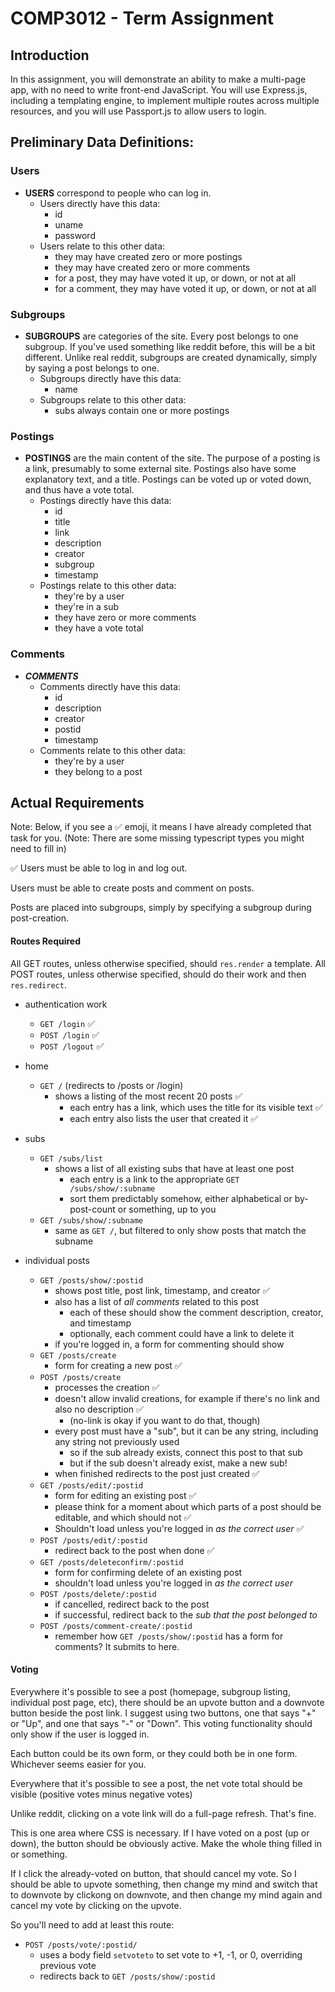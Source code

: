 # COMP3012 - Term Assignment

## Introduction

In this assignment, you will demonstrate an ability to make a multi-page app, with no need to write front-end JavaScript. You will use Express.js, including a templating engine, to implement multiple routes across multiple resources, and you will use Passport.js to allow users to login.

## Preliminary Data Definitions:

### Users

- **USERS** correspond to people who can log in.
  - Users directly have this data:
    - id
    - uname
    - password
  - Users relate to this other data:
    - they may have created zero or more postings
    - they may have created zero or more comments
    - for a post, they may have voted it up, or down, or not at all
    - for a comment, they may have voted it up, or down, or not at all

### Subgroups

- **SUBGROUPS** are categories of the site. Every post belongs to one subgroup. If you've used something like reddit before, this will be a bit different. Unlike real reddit, subgroups are created dynamically, simply by saying a post belongs to one.
  - Subgroups directly have this data:
    - name
  - Subgroups relate to this other data:
    - subs always contain one or more postings

### Postings

- **POSTINGS** are the main content of the site. The purpose of a posting is a link, presumably to some external site. Postings also have some explanatory text, and a title. Postings can be voted up or voted down, and thus have a vote total.
  - Postings directly have this data:
    - id
    - title
    - link
    - description
    - creator
    - subgroup
    - timestamp
  - Postings relate to this other data:
    - they're by a user
    - they're in a sub
    - they have zero or more comments
    - they have a vote total

### Comments

- **_COMMENTS_**
  - Comments directly have this data:
    - id
    - description
    - creator
    - postid
    - timestamp
  - Comments relate to this other data:
    - they're by a user
    - they belong to a post

## Actual Requirements

Note: Below, if you see a ✅ emoji, it means I have already completed that task for you. (Note: There are some missing typescript types you might need to fill in)

✅ Users must be able to log in and log out.

Users must be able to create posts and comment on posts.

Posts are placed into subgroups, simply by specifying a subgroup during post-creation.

#### Routes Required

All GET routes, unless otherwise specified, should `res.render` a template. All POST routes, unless otherwise specified, should do their work and then `res.redirect`.

- authentication work
  - `GET /login` ✅
  - `POST /login` ✅
  - `POST /logout` ✅
- home
  - `GET /` (redirects to /posts or /login)
    - shows a listing of the most recent 20 posts ✅
      - each entry has a link, which uses the title for its visible text ✅
      - each entry also lists the user that created it ✅
- subs

  - `GET /subs/list`
    - shows a list of all existing subs that have at least one post
      - each entry is a link to the appropriate `GET /subs/show/:subname`
      - sort them predictably somehow, either alphabetical or by-post-count or something, up to you
  - `GET /subs/show/:subname`
    - same as `GET /`, but filtered to only show posts that match the subname

- individual posts
  - `GET /posts/show/:postid`
    - shows post title, post link, timestamp, and creator ✅
    - also has a list of _all comments_ related to this post
      - each of these should show the comment description, creator, and timestamp
      - optionally, each comment could have a link to delete it
    - if you're logged in, a form for commenting should show
  - `GET /posts/create`
    - form for creating a new post ✅
  - `POST /posts/create`
    - processes the creation ✅
    - doesn't allow invalid creations, for example if there's no link and also no description ✅
      - (no-link is okay if you want to do that, though)
    - every post must have a "sub", but it can be any string, including any string not previously used
      - so if the sub already exists, connect this post to that sub
      - but if the sub doesn't already exist, make a new sub!
    - when finished redirects to the post just created ✅
  - `GET /posts/edit/:postid`
    - form for editing an existing post ✅
    - please think for a moment about which parts of a post should be editable, and which should not ✅
    - Shouldn't load unless you're logged in _as the correct user_ ✅
  - `POST /posts/edit/:postid`
    - redirect back to the post when done ✅
  - `GET /posts/deleteconfirm/:postid`
    - form for confirming delete of an existing post
    - shouldn't load unless you're logged in _as the correct user_
  - `POST /posts/delete/:postid`
    - if cancelled, redirect back to the post
    - if successful, redirect back to the _sub that the post belonged to_
  - `POST /posts/comment-create/:postid`
    - remember how `GET /posts/show/:postid` has a form for comments? It submits to here.

#### Voting

Everywhere it's possible to see a post (homepage, subgroup listing, individual post page, etc), there should be an upvote button and a downvote button beside the post link. I suggest using two buttons, one that says "+" or "Up", and one that says "-" or "Down". This voting functionality should only show if the user is logged in.

Each button could be its own form, or they could both be in one form. Whichever seems easier for you.

Everywhere that it's possible to see a post, the net vote total should be visible (positive votes minus negative votes)

Unlike reddit, clicking on a vote link will do a full-page refresh. That's fine.

This is one area where CSS is necessary. If I have voted on a post (up or down), the button should be obviously active. Make the whole thing filled in or something.

If I click the already-voted on button, that should cancel my vote. So I should be able to upvote something, then change my mind and switch that to downvote by clickong on downvote, and then change my mind again and cancel my vote by clicking on the upvote.

So you'll need to add at least this route:

- `POST /posts/vote/:postid/`
  - uses a body field `setvoteto` to set vote to +1, -1, or 0, overriding previous vote
  - redirects back to `GET /posts/show/:postid`
